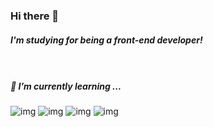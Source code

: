 ### Hi there 👋  
##### I'm studying for being a front-end developer! <br><br><br>

<!--
**hyojinjeong/hyojinjeong** is a ✨ _special_ ✨ repository because its `README.md` (this file) appears on your GitHub profile.

Here are some ideas to get you started:
-->


##### 🌱 I’m currently learning ... 

![img](https://img.shields.io/badge/React-61DAFB?style=flat-square&logo=React&logoColor=white) ![img](https://img.shields.io/badge/CSS3-1572B6?style=flat-square&logo=CSS3&logoColor=white) ![img](https://img.shields.io/badge/JavaScript-F7DF1E?style=flat-square&logo=JavaScript&logoColor=white) ![img](https://img.shields.io/badge/HTML5-E34F26?style=flat-square&logo=HTML5&logoColor=white)
